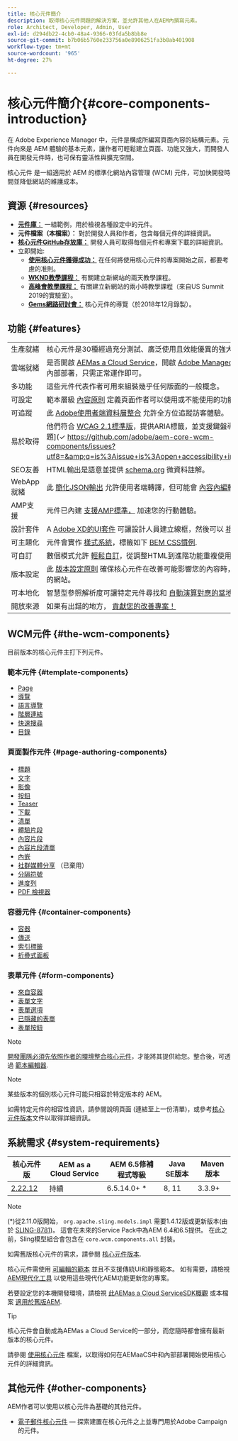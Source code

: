 ```yaml
---
title: 核心元件簡介
description: 取得核心元件問題的解決方案，並允許其他人在AEM內撰寫元素。
role: Architect, Developer, Admin, User
exl-id: d294db22-4cb0-48a4-9366-03fda5b8bb8e
source-git-commit: b7b06b5760e233756a0e8906251fa3b8ab401908
workflow-type: tm+mt
source-wordcount: '965'
ht-degree: 27%

---
```


# 核心元件簡介{#core-components-introduction}

在 Adobe Experience Manager 中，元件是構成所編寫頁面內容的結構元素。元件向來是 AEM 體驗的基本元素，讓作者可輕鬆建立頁面、功能又強大，而開發人員在開發元件時，也可保有靈活性與擴充空間。

 核心元件 是一組適用於 AEM 的標準化網站內容管理 (WCM) 元件，可加快開發時間並降低網站的維護成本。

## 資源 {#resources}

* **[元件庫：](https://www.adobe.com/go/aem_cmp_library)** 一組範例，用於檢視各種設定中的元件。
* **元件檔案（本檔案）：** 對於開發人員和作者，包含每個元件的詳細資訊。
* **[核心元件GitHub存放庫：](https://github.com/adobe/aem-core-wcm-components)** 開發人員可取得每個元件和專案下載的詳細資訊。
* 立即開始:
   * **[使用核心元件獲得成功：](/help/developing/success.md)** 在任何將使用核心元件的專案開始之前，都要考慮的准則。
   * **[WKND教學課程：](https://experienceleague.adobe.com/docs/experience-manager-learn/getting-started-wknd-tutorial-develop/overview.html?lang=zh-Hant)** 有關建立新網站的兩天教學課程。
   * **[高峰會教學課程：](https://expleague.azureedge.net/labs/L767/index.html)** 有關建立新網站的兩小時教學課程（來自US Summit 2019的實驗室）。
   * **[Gems網路研討會：](https://helpx.adobe.com/tw/experience-manager/kt/eseminars/gems/AEM-Core-Components.html)** 核心元件的導覽（於2018年12月錄製）。

## 功能 {#features}

|  |  |
|---|---|
| 生產就緒 | 核心元件是30種經過充分測試、廣泛使用且效能優異的強大WCM元件。 |
| 雲端就緒 | 是否開啟 [AEMas a Cloud Service](https://experienceleague.adobe.com/docs/experience-manager-cloud-service/landing/home.html)，開啟 [Adobe Managed Services](https://github.com/adobe/aem-project-archetype/tree/master/src/main/archetype/dispatcher.ams)或內部部署，只需正常運作即可。 |
| 多功能 | 這些元件代表作者可用來組裝幾乎任何版面的一般概念。 |
| 可設定 | 範本層級 [內容原則](https://experienceleague.adobe.com/docs/experience-manager-cloud-service/content/implementing/developing/full-stack/components-templates/templates.html#content-policies) 定義頁面作者可以使用或不能使用的功能。 |
| 可追蹤 | 此 [Adobe使用者端資料層整合](/help/developing/data-layer/overview.md) 允許全方位追蹤訪客體驗。 |
| 易於取得 | 他們符合 [WCAG 2.1標準版](https://www.w3.org/TR/WCAG21/)，提供ARIA標籤，並支援鍵盤導覽([已知問題](✓ https://github.com/adobe/aem-core-wcm-components/issues?utf8=&amp;q=is%3Aissue+is%3Aopen+accessibility+in%3Atitle))。 |
| SEO友善 | HTML輸出是語意並提供 [schema.org](https://schema.org) 微資料註解。 |
| WebApp就緒 | 此 [簡化JSON輸出](https://experienceleague.adobe.com/docs/experience-manager-learn/foundation/development/develop-sling-model-exporter.html) 允許使用者端轉譯，但可能會 [內容內編輯](https://experienceleague.adobe.com/docs/experience-manager-learn/sites/spa-editor/spa-editor-framework-feature-video-use.html). |
| AMP支援 | 元件已內建 [支援AMP標準，](/help/developing/amp.md) 加速您的行動體驗。 |
| 設計套件 | A [Adobe XD的UI套件](https://experienceleague.adobe.com/docs/experience-manager-learn/assets/AEM-CoreComponents-UI-Kit.xd) 可讓設計人員建立線框，然後可以 [視需要樣式](https://github.com/adobe/aem-guides-wknd/releases/download/aem-guides-wknd-0.0.2/AEM_UI-kit-WKND.xd). |
| 可主題化 | 元件會實作 [樣式系統](https://experienceleague.adobe.com/docs/experience-manager-cloud-service/content/sites/authoring/features/style-system.html)，標籤如下 [BEM CSS慣例](https://getbem.com/). |
| 可自訂 | 數個模式允許 [輕鬆自訂](developing/customizing.md)，從調整HTML到進階功能重複使用。 |
| 版本設定 | 此 [版本設定原則](https://github.com/adobe/aem-core-wcm-components/wiki/Versioning-policies) 確保核心元件在改善可能影響您的內容時，不會破壞您的網站。 |
| 可本地化 | 智慧型參照解析度可讓特定元件尋找和 [自動演算對應的當地語系化內容](get-started/localization.md). |
| 開放來源 | 如果有出錯的地方， [貢獻您的改善專案！](https://github.com/adobe/aem-core-wcm-components/blob/master/CONTRIBUTING.md) |

## WCM元件 {#the-wcm-components}

目前版本的核心元件主打下列元件。

### 範本元件 {#template-components}

* [Page](components/page.md)
* [導覽](components/navigation.md)
* [語言導覽](components/language-navigation.md)
* [階層連結](components/breadcrumb.md)
* [快速搜尋](components/quick-search.md)
* [目錄](components/tableofcontents.md)

### 頁面製作元件 {#page-authoring-components}

* [標題](components/title.md)
* [文字](components/text.md)
* [影像](components/image.md)
* [按鈕](components/button.md)
* [Teaser](components/teaser.md)
* [下載](components/download.md)
* [清單](components/list.md)
* [體驗片段](components/experience-fragment.md)
* [內容片段](components/content-fragment-component.md)
* [內容片段清單](components/content-fragment-list.md)
* [內嵌](components/embed.md)
* [社群媒體分享](components/sharing.md) （已棄用）
* [分隔符號](components/separator.md)
* [進度列](components/progress-bar.md)
* [PDF 檢視器](components/pdf-viewer.md)

### 容器元件 {#container-components}

* [容器](components/container.md)
* [傳送](components/carousel.md)
* [索引標籤](components/tabs.md)
* [折疊式面板](components/accordion.md)

### 表單元件 {#form-components}

* [來自容器](components/forms/form-container.md)
* [表單文字](components/forms/form-text.md)
* [表單選項](components/forms/form-options.md)
* [已隱藏的表單](components/forms/form-hidden.md)
* [表單按鈕](components/forms/form-button.md)

>[!NOTE]
>
>[開發團隊必須先依照作者的環境整合核心元件](get-started/using.md)，才能將其提供給您。整合後，可透過 [範本編輯器](https://experienceleague.adobe.com/docs/experience-manager-cloud-service/sites/authoring/features/templates.html).

>[!NOTE]
>
>某些版本的個別核心元件可能只相容於特定版本的 AEM。
>
>如需特定元件的相容性資訊，請參閱說明頁面 (連結至上一份清單)，或參考[核心元件版本](versions.md)文件以取得詳細資訊。

## 系統需求 {#system-requirements}

| 核心元件 版 | AEM as a Cloud Service  | AEM 6.5修補程式等級 | Java SE版本 | Maven版本 |
|---------|---------|---------|---------|---------|
| [2.22.12](https://github.com/adobe/aem-core-wcm-components/releases/tag/core.wcm.components.reactor-2.22.12) | 持續 | 6.5.14.0+ * | 8, 11 | 3.3.9+ |

>[!NOTE]
>
>(*)從2.11.0版開始， `org.apache.sling.models.impl` 需要1.4.12版或更新版本(由於 [SLING-8781](https://issues.apache.org/jira/browse/SLING-8781))。 這會在未來的Service Pack中為AEM 6.4和6.5提供。 在此之前，Sling模型組合會包含在 `core.wcm.components.all` 封裝。

如需舊版核心元件的需求，請參閱 [核心元件版本](versions.md).

核心元件需使用 [可編輯的範本](https://experienceleague.adobe.com/docs/experience-manager-learn/sites/page-authoring/template-editor-feature-video-use.html) 並且不支援傳統UI和靜態範本。 如有需要，請檢視 [AEM現代化工具](https://opensource.adobe.com/aem-modernize-tools/) 以使用這些現代化AEM功能更新您的專案。

若要設定您的本機開發環境，請檢視 [此AEMas a Cloud ServiceSDK概觀](https://experienceleague.adobe.com/docs/experience-manager-learn/cloud-service/local-development-environment-set-up/overview.html?lang=zh-Hant) 或本檔案 [適用於舊版AEM](https://experienceleague.adobe.com/docs/experience-manager-learn/foundation/development/set-up-a-local-aem-development-environment.html).

>[!TIP]
>
>核心元件會自動成為AEMas a Cloud Service的一部分，而您隨時都會擁有最新版本的核心元件。
>
>請參閱 [使用核心元件](/help/get-started/using.md) 檔案，以取得如何在AEMaaCS中和內部部署開始使用核心元件的詳細資訊。

## 其他元件 {#other-components}

AEM作者可以使用以核心元件為基礎的其他元件。

* [電子郵件核心元件](/help/email/introduction.md)  — 探索建置在核心元件之上並專門用於Adobe Campaign的元件。
